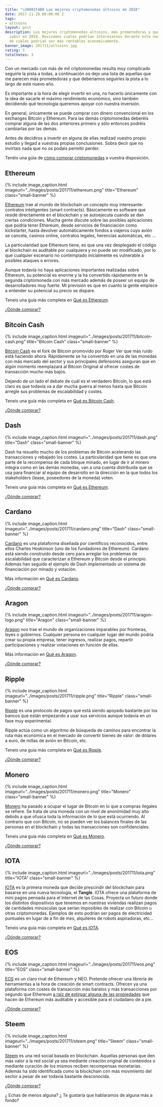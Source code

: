 ```yaml
---
title: "\U0001F4B0 Las mejores criptomonedas altcoins de 2018"
date: 2017-11-28 00:00:00 Z
tags:
- altcoins
layout: post
description: Las mejores criptomonedas altcoins, más prometedoras y que más podrían
  subir en 2018. Revisemos cuales podrían interesarnos durante este nuevo año y previsión
  de cuales podrían ser más rentables economicamente.
banner_image: 201711/altcoins.jpg
rating: 5
totalVotes: 3
---
```


Con un mercado con más de mil criptomonedas resulta muy complicado seguirle la pista a todas, a continuación os dejo una lista de aquellas que me parecen más prometedoras y que deberíamos seguirles la pista a lo largo de este nuevo año.

Es importante a la hora de elegir invertir en una, no hacerlo únicamente con la idea de sacarle el máximo rendimiento económico, sino también decidiendo qué tecnología queremos apoyar con nuestra inversión.

En general, únicamente se puede comprar con dinero convencional en los exchanges Bitcoin y Ethereum. Para las demás criptomonedas deberéis comprar alguna de las dos anteriores primero y sólo entonces podréis cambiarlas por las demás.

<!--more-->

Antes de decidiros a invertir en alguna de ellas realizad vuestro propio estudio y llegad a vuestras propias conclusiones. Sobra decir que no invirtais nada que no os podais permitir perder.

Tenéis una gúia de [cómo comprar criptomonedas](../como-comprar-criptomonedas) a vuestra disposición.

## Ethereum

{% include image_caption.html imageurl="../images/posts/201711/ethereum.png" title="Ethereum" class="small-banner" %}

[Ethereum](https://www.ethereum.org/) trae al mundo de blockchain un concepto muy interesante: contratos inteligentes (smart contracts). Básicamente es software que reside directamente en el blockchain y se autoejecuta cuando se dan ciertas condiciones. Mucha gente discute sobre las posibles aplicaciones que podría tener Ethereum, desde servicios de financiación como kickstarter, hasta devolver automáticamente fondos a viajeros cuyo avión se cancela, casinos online, contratos legales, herencias automáticas, etc ...

La particularidad que Ethereum tiene, es que una vez desplegado el código al blockchain es auditable por cualquiera y no puede ser modificado, por lo que cualquier escenario no contemplado inicialmente es vulnerable a posibles ataques o errores.

Aunque todavía no haya aplicaciones importantes realizadas sobre Ethereum, su potencial es enorme y la ha convertido rápidamente en la segunda criptomoneda con más mercado además de poseer un equipo de desarrolladores muy fuerte. Mi previsión es que en cuanto la gente empiece a entender su potencial su precio se dispare.

Teneis una guía más completa en [Qué es Ethereum](/que-es-ethereum).

[¿Dónde comprar?](https://coinmarketcap.com/currencies/ethereum/#markets)

## Bitcoin Cash

{% include image_caption.html imageurl="../images/posts/201711/bitcoin-cash.png" title="Bitcoin Cash" class="small-banner" %}

[Bitcoin Cash](https://bitcoin.com) es el fork de Bitcoin promovido por Roger Ver que más ruido está haciendo ahora. Rápidamente se ha convertido en una de las monedas con más mercado del sector y sus principales defensores aseguran que en algún momento reemplazará al Bitcoin Original al ofrecer costes de transacción mucho más bajos.

Dejando de un lado el debate de cuál es el verdadero Bitcoin, lo que está claro es que todavía va a dar mucha guerra al menos hasta que Bitcoin arregle sus problemas de escalabilidad y costes.

Teneis una guía más completa en [Qué es Bitcoin Cash](/que-es-bitcoin-cash).

[¿Dónde comprar?](https://coinmarketcap.com/currencies/bitcoin-cash/#markets)

## Dash

{% include image_caption.html imageurl="../images/posts/201711/dash.png" title="Dash" class="small-banner" %}

Dash ha resuelto mucho de los problemas de Bitcoin acelerando las transacciones y rebajado los costes. La particularidad que tiene es que una parte de la recompensa de cada bloque minado, en lugar de ir al minero integra como en las demás monedas, van a una cuenta distribuida que se usa para financiar al equipo de desarrollo en la dirección en la que todos los stakeholders (lease, poseedores de la moneda) voten.

Teneis una guía más completa en [Qué es Ethereum](/que-es-dash).

[¿Dónde comprar?](https://coinmarketcap.com/currencies/dash/#markets)

## Cardano

{% include image_caption.html imageurl="../images/posts/201711/cardano.png" title="Dash" class="small-banner" %}

[Cardano](https://www.cardanohub.org) es una plataforma diseñada por científicos reconocidos, entre ellos Charles Hoskinson (uno de los fundadores de Ethereum). Cardano está siendo construido desde cero para arreglar los problemas de escalabilidad que caracterizan a Ethereum y Bitcoin desde el principio. Además han seguido el ejemplo de Dash implementado un sistema de financiación por minado y votación.

Más información en [Qué es Cardano](/que-es-cardano).

[¿Dónde comprar?](https://coinmarketcap.com/currencies/cardano/#markets)

## Aragon

{% include image_caption.html imageurl="../images/posts/201711/aragon-logo.png" title="Aragon" class="small-banner" %}

<a rel="nofollow" href="https://aragon.one">Aragon</a> nos trae el mundo de organizaciones imparables por fronteras, leyes o gobiernos. Cualquier persona en cualquier lugar del mundo podría crear su propia empresa, tener ingresos, realizar pagos, repartir participaciones y realizar votaciones en función de ellas.

Más información en [Qué es Aragon](/que-es-aragon).

[¿Dónde comprar?](https://coinmarketcap.com/currencies/aragon/#markets)

## Ripple

{% include image_caption.html imageurl="../images/posts/201711/ripple.png" title="Ripple" class="small-banner" %}

[Ripple](https://ripple.com/) es una protocolo de pagos que está siendo apoyado bastante por los bancos que están empezando a usar sus servicios aunque todavía en un fase muy experimental.

Ripple actúa como un algoritmo de búsqueda de caminos para encontrar la ruta más económica en el mercado de convertir bienes de valor: de dólares a euro, de millas de avión en Bitcoin, etc.

Teneis una guía más completa en [Qué es Ripple](/que-es-ripple).

[¿Dónde comprar?](https://coinmarketcap.com/currencies/ripple/#markets)

## Monero

{% include image_caption.html imageurl="../images/posts/201711/monero.png" title="Monero" class="small-banner" %}

[Monero](https://getmonero.org/) ha pasado a ocupar el lugar de Bitcoin en lo que a compras ilegales se refiere. Se trata de una moneda con un nivel de anonimidad muy alto debido a que ofusca toda la información de lo que está ocurriendo. Al contrario que con Bitcoin, no se pueden ver los balances finales de las personas en el blockchain y todas las transacciones son confidenciales.

Teneis una guía más completa en [Qué es Monero](/que-es-monero).

[¿Dónde comprar?](https://coinmarketcap.com/currencies/monero/#markets)

## IOTA

{% include image_caption.html imageurl="../images/posts/201711/iota.png" title="IOTA" class="small-banner" %}

[IOTA](https://iota.org/) es la primera moneda que decide prescindir del blockchain para basarse en una nueva tecnología, el **Tangle**. IOTA ofrece una plataforma de mini pagos pensada para el Internet de las Cosas. Proyecta un futuro donde los distintos dispositivos que tenemos en nuestras viviendas realizan pagos de cantidades minúsculas que serían imposibles de realizar con Bitcoin u otras criptomonedas. Ejemplos de esto podrían ser pagos de electricidad puntuales en lugar de a fin de mes, alquileres de robots aspiradoras, etc...

Teneis una guía más completa en [Qué es IOTA](/que-es-iota).

[¿Dónde comprar?](https://coinmarketcap.com/currencies/iota/#markets)

## EOS

{% include image_caption.html imageurl="../images/posts/201711/eos.png" title="EOS" class="small-banner" %}

[EOS](https://eos.io/) es un claro rival de Ethereum y NEO. Pretende ofrecer una librería de herramientas a la hora de creación de smart contracts. Ofrecen ya una plataforma con costes de transacción más baratos y más transacciones por segundo que Ethereum [a raíz de extirpar alguna de las propiedades](https://www.reddit.com/r/ethereum/comments/6qm0y2/is_the_ethereum_team_defending_their_ground/?st=J5V645OH&sh=fa4932e9) que hacen de Ethereum más auditable y accesible para el ciudadano de a pie.

[¿Dónde comprar?](https://coinmarketcap.com/currencies/eos/#markets)

## Steem

{% include image_caption.html imageurl="../images/posts/201711/steem.png" title="Steem" class="small-banner" %}

[Steem](https://steemit.com) es una red social basada en blockchain. Aquellas personas que den más valor a la red social ya sea mediante creación original de contenidos o mediante curación de los mismos reciben recompensas monetarias. Además ha sido identificada como la blockchain con más movimiento del sector a pesar de ser todavía bastante desconocida.

[¿Dónde comprar?](https://coinmarketcap.com/currencies/steem/#markets)


¿ Echas de menos alguna? ¿ Te gustaría que hablaramos de alguna más a fondo?
